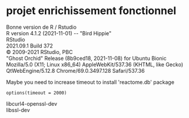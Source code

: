 # projet enrichissement fonctionnel

Bonne version de R / Rstudio  
R version 4.1.2 (2021-11-01) -- "Bird Hippie"  
RStudio  
2021.09.1 Build 372  
© 2009-2021 RStudio, PBC  
"Ghost Orchid" Release (8b9ced18, 2021-11-08) for Ubuntu Bionic  
Mozilla/5.0 (X11; Linux x86_64) AppleWebKit/537.36 (KHTML, like Gecko) QtWebEngine/5.12.8 Chrome/69.0.3497.128 Safari/537.36  

Maybe you need to increase timeout to install 'reactome.db' package  

```
options(timeout = 2000)
```

libcurl4-openssl-dev    
libssl-dev  
